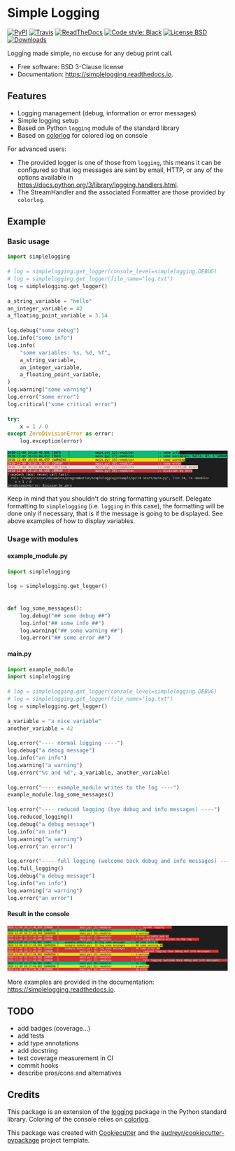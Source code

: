 # Simple Logging

[![PyPI](https://img.shields.io/pypi/v/simplelogging.svg)](https://pypi.python.org/pypi/simplelogging)
[![Travis](https://img.shields.io/travis/vpoulailleau/simplelogging.svg)](https://travis-ci.org/vpoulailleau/simplelogging)
[![ReadTheDocs](https://readthedocs.org/projects/simplelogging/badge/?version=latest)](https://simplelogging.readthedocs.io/en/latest/?badge=latest)
[![Code style: Black](https://img.shields.io/badge/code%20style-black-000000.svg)](https://github.com/ambv/black)
[![License BSD](https://img.shields.io/badge/License-BSD-blue.svg)](https://github.com/vpoulailleau/simplelogging/blob/master/LICENSE)
[![Downloads](https://pepy.tech/badge/simplelogging)](https://pepy.tech/project/simplelogging)

Logging made simple, no excuse for any debug print call.

* Free software: BSD 3-Clause license
* Documentation: https://simplelogging.readthedocs.io.


## Features

* Logging management (debug, information or error messages)
* Simple logging setup
* Based on Python `logging` module of the standard library
* Based on [colorlog](https://github.com/borntyping/python-colorlog) for colored log on console

For advanced users:

* The provided logger is one of those from `logging`, this means it can be configured so that log messages are sent by email, HTTP, or any of the options available in https://docs.python.org/3/library/logging.handlers.html.
* The StreamHandler and the associated Formatter are those provided by `colorlog`.

## Example

### Basic usage

```python
import simplelogging

# log = simplelogging.get_logger(console_level=simplelogging.DEBUG)
# log = simplelogging.get_logger(file_name="log.txt")
log = simplelogging.get_logger()

a_string_variable = "hello"
an_integer_variable = 42
a_floating_point_variable = 3.14

log.debug("some debug")
log.info("some info")
log.info(
    "some variables: %s, %d, %f",
    a_string_variable,
    an_integer_variable,
    a_floating_point_variable,
)
log.warning("some warning")
log.error("some error")
log.critical("some critical error")

try:
    x = 1 / 0
except ZeroDivisionError as error:
    log.exception(error)
```

![quickstart result](quickstart.png)

Keep in mind that you shouldn't do string formatting yourself. Delegate formatting to `simplelogging` (i.e. `logging` in this case), the formatting will be done only if necessary, that is if the message is going to be displayed. See above examples of how to display variables.

### Usage with modules

#### example_module.py

```python
import simplelogging

log = simplelogging.get_logger()


def log_some_messages():
    log.debug("## some debug ##")
    log.info("## some info ##")
    log.warning("## some warning ##")
    log.error("## some error ##")
```

#### main.py

```python
import example_module
import simplelogging

# log = simplelogging.get_logger(console_level=simplelogging.DEBUG)
# log = simplelogging.get_logger(file_name="log.txt")
log = simplelogging.get_logger()

a_variable = "a nice variable"
another_variable = 42

log.error("---- normal logging ----")
log.debug("a debug message")
log.info("an info")
log.warning("a warning")
log.error("%s and %d", a_variable, another_variable)

log.error("---- example_module writes to the log ----")
example_module.log_some_messages()

log.error("---- reduced logging (bye debug and info messages) ----")
log.reduced_logging()
log.debug("a debug message")
log.info("an info")
log.warning("a warning")
log.error("an error")

log.error("---- full logging (welcome back debug and info messages) ----")
log.full_logging()
log.debug("a debug message")
log.info("an info")
log.warning("a warning")
log.error("an error")
```

#### Result in the console


![quickstart with modules result](with_modules.png)

More examples are provided in the documentation: https://simplelogging.readthedocs.io.

## TODO

* add badges (coverage…)
* add tests
* add type annotations
* add docstring
* test coverage measurement in CI
* commit hooks
* describe pros/cons and alternatives

## Credits

This package is an extension of the [logging](https://docs.python.org/3/howto/logging-cookbook.html) package in the Python standard library. Coloring of the console relies on [colorlog](https://github.com/borntyping/python-colorlog).

This package was created with [Cookiecutter](https://github.com/audreyr/cookiecutter) and the [audreyr/cookiecutter-pypackage](https://github.com/audreyr/cookiecutter-pypackage) project template.
